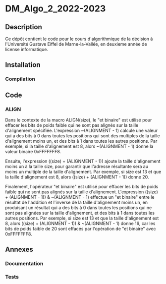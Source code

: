 # DM_Algo_2_2022-2023

## Description

Ce dépôt contient le code pour le cours d'algorithmique de la décision à l'Université Gustave Eiffel de Marne-la-Vallée, en deuxieme année de license informatique.

## Installation

### Compilation

## Code

### ALIGN

Dans le contexte de la macro ALIGN(size), le "et binaire" est utilisé pour effacer les bits de poids faible qui ne sont pas alignés sur la taille d'alignement spécifiée. L'expression ~(ALIGNMENT - 1) calcule une valeur qui a des bits à 0 dans toutes les positions qui sont des multiples de la taille d'alignement moins un, et des bits à 1 dans toutes les autres positions. Par exemple, si la taille d'alignement est 8, alors ~(ALIGNMENT - 1) donne la valeur binaire 0xFFFFFFF8.

Ensuite, l'expression ((size) + (ALIGNMENT - 1)) ajoute la taille d'alignement moins un à la taille size, pour garantir que l'adresse résultante sera au moins un multiple de la taille d'alignement. Par exemple, si size est 13 et que la taille d'alignement est 8, alors ((size) + (ALIGNMENT - 1)) donne 20.

Finalement, l'opérateur "et binaire" est utilisé pour effacer les bits de poids faible qui ne sont pas alignés sur la taille d'alignement. L'expression ((size) + (ALIGNMENT - 1)) & ~(ALIGNMENT - 1) effectue un "et binaire" entre le résultat de l'addition et l'inverse de la taille d'alignement moins un, en produisant un résultat qui a des bits à 0 dans toutes les positions qui ne sont pas alignées sur la taille d'alignement, et des bits à 1 dans toutes les autres positions. Par exemple, si size est 13 et que la taille d'alignement est 8, alors ((size) + (ALIGNMENT - 1)) & ~(ALIGNMENT - 1) donne 16, car les bits de poids faible de 20 sont effacés par l'opération de "et binaire" avec 0xFFFFFFF8.

## Annexes

### Documentation

### Tests
